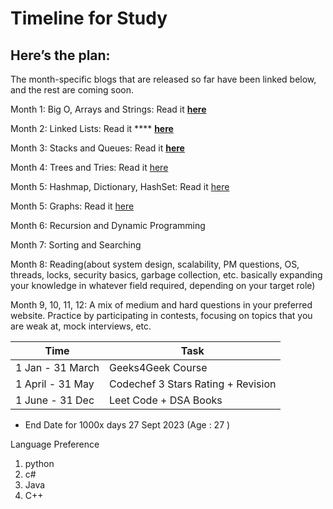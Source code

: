 # Timeline for Study

## Here’s the plan: <a href="#7327" id="7327"></a>

The month-specific blogs that are released so far have been linked below, and the rest are coming soon.

Month 1: Big O, Arrays and Strings: Read it [**here**](https://medium.com/swlh/oneyearcodingplan-big-o-arrays-and-strings-7f4f91247f82)

Month 2: Linked Lists: Read it **** [**here**](https://levelup.gitconnected.com/oneyearcodingplan-linkedlists-ec495b220ca6)

Month 3: Stacks and Queues: Read it [**here**](https://medium.com/@anjaliviramgama/oneyearcodingplan-stacks-queues-239024ae8d04)

Month 4: Trees and Tries: Read it [here](https://anjaliviramgama.medium.com/oneyearcodingplan-trees-and-tries-33e75cda7753)

Month 5: Hashmap, Dictionary, HashSet: Read it [here](https://link.medium.com/Q7GWYqlrgdb)

Month 5: Graphs: Read it [here](https://link.medium.com/Q7GWYqlrgdb)

Month 6: Recursion and Dynamic Programming

Month 7: Sorting and Searching

Month 8: Reading(about system design, scalability, PM questions, OS, threads, locks, security basics, garbage collection, etc. basically expanding your knowledge in whatever field required, depending on your target role)

Month 9, 10, 11, 12: A mix of medium and hard questions in your preferred website. Practice by participating in contests, focusing on topics that you are weak at, mock interviews, etc.

| Time              | Task                               |
| ----------------- | ---------------------------------- |
| 1 Jan - 31 March  | Geeks4Geek Course                  |
| 1 April -  31 May | Codechef 3 Stars Rating + Revision |
| 1 June - 31 Dec   | Leet Code + DSA Books              |

* &#x20;End Date for 1000x days 27 Sept 2023 (Age : 27 )

Language Preference

1. python
2. c#
3. Java
4. C++









